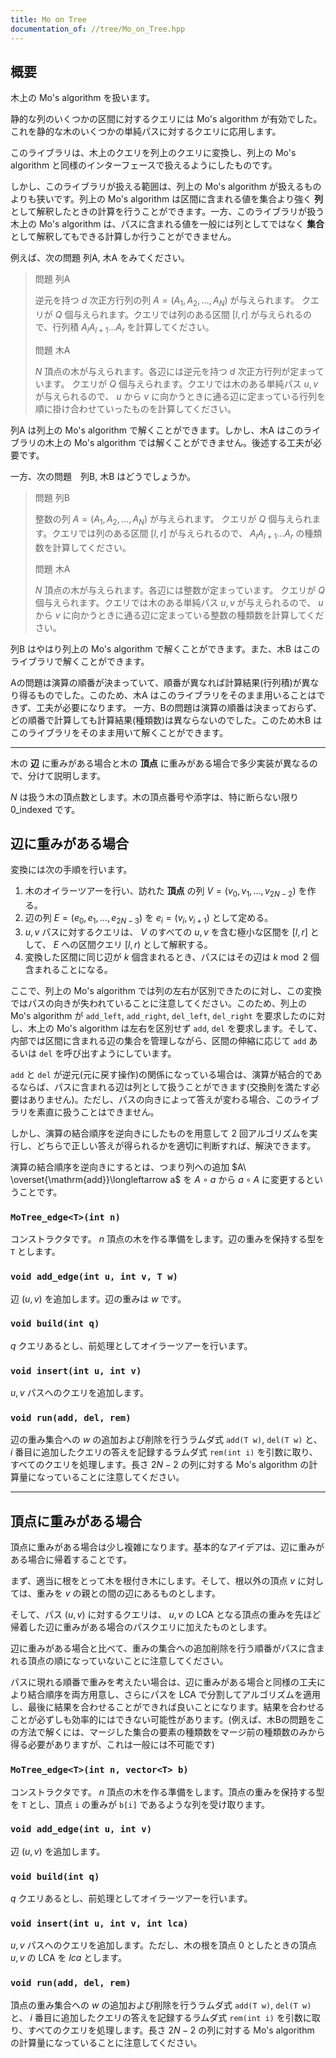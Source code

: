 ```yaml
---
title: Mo on Tree
documentation_of: //tree/Mo_on_Tree.hpp
---
```


## 概要

木上の Mo's algorithm を扱います。

静的な列のいくつかの区間に対するクエリには Mo's algorithm が有効でした。これを静的な木のいくつかの単純パスに対するクエリに応用します。

このライブラリは、木上のクエリを列上のクエリに変換し、列上の Mo's algorithm と同様のインターフェースで扱えるようにしたものです。

しかし、このライブラリが扱える範囲は、列上の Mo's algorithm が扱えるものよりも狭いです。列上の Mo's algorithm は区間に含まれる値を集合より強く **列** として解釈したときの計算を行うことができます。一方、このライブラリが扱う木上の Mo's algorithm は、パスに含まれる値を一般には列としてではなく **集合** として解釈してもできる計算しか行うことができません。

例えば、次の問題 列A, 木A をみてください。

> 問題 列A 
>
> 逆元を持つ $d$ 次正方行列の列 $A=(A_1,A_2,\dots ,A_N)$ が与えられます。
> クエリが $Q$ 個与えられます。クエリでは列のある区間 $[l,r]$ が与えられるので、行列積 $A_l A_{l+1} \dots A_{r}$ を計算してください。
>
> 問題 木A
>
> $N$ 頂点の木が与えられます。各辺には逆元を持つ $d$ 次正方行列が定まっています。
> クエリが $Q$ 個与えられます。クエリでは木のある単純パス $u,v$ が与えられるので、 $u$ から $v$ に向かうときに通る辺に定まっている行列を順に掛け合わせていったものを計算してください。

列A は列上の Mo's algorithm で解くことができます。しかし、木A はこのライブラリの木上の Mo's algorithm では解くことができません。後述する工夫が必要です。

一方、次の問題　列B, 木B はどうでしょうか。

> 問題 列B
>
> 整数の列 $A=(A_1,A_2,\dots ,A_N)$ が与えられます。
> クエリが $Q$ 個与えられます。クエリでは列のある区間 $[l,r]$ が与えられるので、 $A_l A_{l+1} \dots A_{r}$ の種類数を計算してください。
>
> 問題 木A
>
> $N$ 頂点の木が与えられます。各辺には整数が定まっています。
> クエリが $Q$ 個与えられます。クエリでは木のある単純パス $u,v$ が与えられるので、 $u$ から $v$ に向かうときに通る辺に定まっている整数の種類数を計算してください。

列B はやはり列上の Mo's algorithm で解くことができます。また、木B はこのライブラリで解くことができます。

Aの問題は演算の順番が決まっていて、順番が異なれば計算結果(行列積)が異なり得るものでした。このため、木A はこのライブラリをそのまま用いることはできず、工夫が必要になります。
一方、Bの問題は演算の順番は決まっておらず、どの順番で計算しても計算結果(種類数)は異ならないのでした。このため木B はこのライブラリをそのまま用いて解くことができます。

---

木の **辺** に重みがある場合と木の **頂点** に重みがある場合で多少実装が異なるので、分けて説明します。

$N$ は扱う木の頂点数とします。木の頂点番号や添字は、特に断らない限り 0_indexed です。

## 辺に重みがある場合

変換には次の手順を行います。

1. 木のオイラーツアーを行い、訪れた **頂点** の列 $V=(v_0,v_1,\dots ,v_{2N-2})$ を作る。
2. 辺の列 $E=(e_0,e_1,\dots ,e_{2N-3})$ を $e_i=(v_i,v_{i+1})$ として定める。
3. $u,v$ パスに対するクエリは、 $V$ のすべての $u,v$ を含む極小な区間を $[l,r]$ として、 $E$ への区間クエリ $[l,r)$ として解釈する。
4. 変換した区間に同じ辺が $k$ 個含まれるとき、パスにはその辺は $k\bmod 2$ 個含まれることになる。

ここで、列上の Mo's algorithm では列の左右が区別できたのに対し、この変換ではパスの向きが失われていることに注意してください。このため、列上の Mo's algorithm が `add_left`, `add_right`, `del_left`, `del_right` を要求したのに対し、木上の Mo's algorithm は左右を区別せず `add`, `del` を要求します。そして、内部では区間に含まれる辺の集合を管理しながら、区間の伸縮に応じて `add` あるいは `del` を呼び出すようにしています。

`add` と `del` が逆元(元に戻す操作)の関係になっている場合は、演算が結合的であるならば、パスに含まれる辺は列として扱うことができます(交換則を満たす必要はありません)。ただし、パスの向きによって答えが変わる場合、このライブラリを素直に扱うことはできません。

しかし、演算の結合順序を逆向きにしたものを用意して $2$ 回アルゴリズムを実行し、どちらで正しい答えが得られるかを適切に判断すれば、解決できます。

演算の結合順序を逆向きにするとは、つまり列への追加 $A\ \overset{\mathrm{add}}\longleftarrow a$ を $A\circ a$ から $a\circ A$ に変更するということです。


### `MoTree_edge<T>(int n)`

コンストラクタです。 $n$ 頂点の木を作る準備をします。辺の重みを保持する型を `T` とします。

### `void add_edge(int u, int v, T w)`

辺 $(u,v)$ を追加します。辺の重みは $w$ です。

### `void build(int q)`

$q$ クエリあるとし、前処理としてオイラーツアーを行います。

### `void insert(int u, int v)`

$u,v$ パスへのクエリを追加します。

### `void run(add, del, rem)`

辺の重み集合への $w$ の追加および削除を行うラムダ式 `add(T w)`, `del(T w)` と、 $i$ 番目に追加したクエリの答えを記録するラムダ式 `rem(int i)` を引数に取り、すべてのクエリを処理します。長さ $2N-2$ の列に対する Mo's algorithm の計算量になっていることに注意してください。

---

## 頂点に重みがある場合

頂点に重みがある場合は少し複雑になります。基本的なアイデアは、辺に重みがある場合に帰着することです。

まず、適当に根をとって木を根付き木にします。そして、根以外の頂点 $v$ に対しては、重みを $v$ の親との間の辺にあるものとします。

そして、パス $(u,v)$ に対するクエリは、 $u,v$ の LCA となる頂点の重みを先ほど帰着した辺に重みがある場合のパスクエリに加えたものとします。

辺に重みがある場合と比べて、重みの集合への追加削除を行う順番がパスに含まれる頂点の順になっていないことに注意してください。

パスに現れる順番で重みを考えたい場合は、辺に重みがある場合と同様の工夫により結合順序を両方用意し、さらにパスを LCA で分割してアルゴリズムを適用し、最後に結果を合わせることができれば良いことになります。結果を合わせることが必ずしも効率的にはできない可能性があります。(例えば、木Bの問題をこの方法で解くには、マージした集合の要素の種類数をマージ前の種類数のみから得る必要がありますが、これは一般には不可能です)


### `MoTree_edge<T>(int n, vector<T> b)`

コンストラクタです。 $n$ 頂点の木を作る準備をします。頂点の重みを保持する型を `T` とし、頂点 `i` の重みが `b[i]` であるような列を受け取ります。

### `void add_edge(int u, int v)`

辺 $(u,v)$ を追加します。

### `void build(int q)`

$q$ クエリあるとし、前処理としてオイラーツアーを行います。

### `void insert(int u, int v, int lca)`

$u,v$ パスへのクエリを追加します。ただし、木の根を頂点 $0$ としたときの頂点 $u,v$ の LCA を $lca$ とします。

### `void run(add, del, rem)`

頂点の重み集合への $w$ の追加および削除を行うラムダ式 `add(T w)`, `del(T w)` と、 $i$ 番目に追加したクエリの答えを記録するラムダ式 `rem(int i)` を引数に取り、すべてのクエリを処理します。長さ $2N-2$ の列に対する Mo's algorithm の計算量になっていることに注意してください。